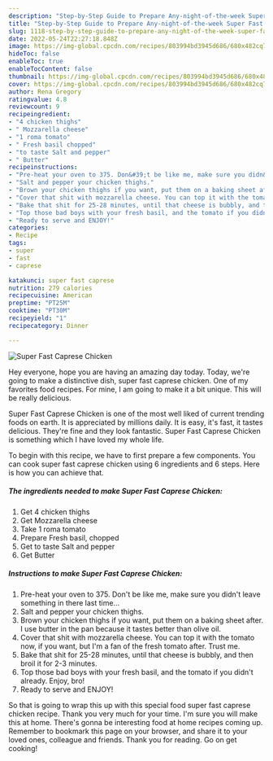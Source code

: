 ```yaml
---
description: "Step-by-Step Guide to Prepare Any-night-of-the-week Super Fast Caprese Chicken"
title: "Step-by-Step Guide to Prepare Any-night-of-the-week Super Fast Caprese Chicken"
slug: 1118-step-by-step-guide-to-prepare-any-night-of-the-week-super-fast-caprese-chicken
date: 2022-05-24T22:27:18.848Z
image: https://img-global.cpcdn.com/recipes/803994bd3945d686/680x482cq70/super-fast-caprese-chicken-recipe-main-photo.jpg
hideToc: false
enableToc: true
enableTocContent: false
thumbnail: https://img-global.cpcdn.com/recipes/803994bd3945d686/680x482cq70/super-fast-caprese-chicken-recipe-main-photo.jpg
cover: https://img-global.cpcdn.com/recipes/803994bd3945d686/680x482cq70/super-fast-caprese-chicken-recipe-main-photo.jpg
author: Rena Gregory
ratingvalue: 4.8
reviewcount: 9
recipeingredient:
- "4 chicken thighs"
- " Mozzarella cheese"
- "1 roma tomato"
- " Fresh basil chopped"
- "to taste Salt and pepper"
- " Butter"
recipeinstructions:
- "Pre-heat your oven to 375. Don&#39;t be like me, make sure you didn&#39;t leave something in there last time..."
- "Salt and pepper your chicken thighs."
- "Brown your chicken thighs if you want, put them on a baking sheet after. I use butter in the pan because it tastes better than olive oil."
- "Cover that shit with mozzarella cheese. You can top it with the tomato now, if you want, but I&#39;m a fan of the fresh tomato after. Trust me."
- "Bake that shit for 25-28 minutes, until that cheese is bubbly, and then broil it for 2-3 minutes."
- "Top those bad boys with your fresh basil, and the tomato if you didn&#39;t already. Enjoy, bro!"
- "Ready to serve and ENJOY!"
categories:
- Recipe
tags:
- super
- fast
- caprese

katakunci: super fast caprese 
nutrition: 279 calories
recipecuisine: American
preptime: "PT25M"
cooktime: "PT30M"
recipeyield: "1"
recipecategory: Dinner

---
```



![Super Fast Caprese Chicken](https://img-global.cpcdn.com/recipes/803994bd3945d686/680x482cq70/super-fast-caprese-chicken-recipe-main-photo.jpg)

Hey everyone, hope you are having an amazing day today. Today, we're going to make a distinctive dish, super fast caprese chicken. One of my favorites food recipes. For mine, I am going to make it a bit unique. This will be really delicious.



Super Fast Caprese Chicken is one of the most well liked of current trending foods on earth. It is appreciated by millions daily. It is easy, it's fast, it tastes delicious. They're fine and they look fantastic. Super Fast Caprese Chicken is something which I have loved my whole life.


To begin with this recipe, we have to first prepare a few components. You can cook super fast caprese chicken using 6 ingredients and 6 steps. Here is how you can achieve that.

<!--inarticleads1-->

##### The ingredients needed to make Super Fast Caprese Chicken:

1. Get 4 chicken thighs
1. Get  Mozzarella cheese
1. Take 1 roma tomato
1. Prepare  Fresh basil, chopped
1. Get to taste Salt and pepper
1. Get  Butter




<!--inarticleads2-->

##### Instructions to make Super Fast Caprese Chicken:

1. Pre-heat your oven to 375. Don&#39;t be like me, make sure you didn&#39;t leave something in there last time...
1. Salt and pepper your chicken thighs.
1. Brown your chicken thighs if you want, put them on a baking sheet after. I use butter in the pan because it tastes better than olive oil.
1. Cover that shit with mozzarella cheese. You can top it with the tomato now, if you want, but I&#39;m a fan of the fresh tomato after. Trust me.
1. Bake that shit for 25-28 minutes, until that cheese is bubbly, and then broil it for 2-3 minutes.
1. Top those bad boys with your fresh basil, and the tomato if you didn&#39;t already. Enjoy, bro!
1. Ready to serve and ENJOY!



So that is going to wrap this up with this special food super fast caprese chicken recipe. Thank you very much for your time. I'm sure you will make this at home. There's gonna be interesting food at home recipes coming up. Remember to bookmark this page on your browser, and share it to your loved ones, colleague and friends. Thank you for reading. Go on get cooking!
